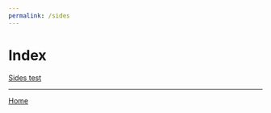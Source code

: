 ```yaml
---
permalink: /sides
---
```

# Index

[Sides test](https://www.google.com)

---

[Home](https://thomasjbarrett82.github.io)

